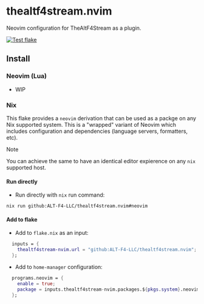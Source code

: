 # thealtf4stream.nvim
Neovim configuration for TheAltF4Stream as a plugin.

[![Test flake](https://github.com/ALT-F4-LLC/thealtf4stream.nvim/actions/workflows/flake.yml/badge.svg)](https://github.com/ALT-F4-LLC/thealtf4stream.nvim/actions/workflows/flake.yml)

## Install

### Neovim (Lua)

- WIP

### Nix

This flake provides a `neovim` derivation that can be used as a packge on any Nix supported system. This is a "wrapped" variant of Neovim which includes configuration and dependencies (language servers, formatters, etc).

> [!NOTE]
> You can achieve the same to have an identical editor expierence on any `nix` supported host.

#### Run directly

- Run directly with `nix` run command:

```shell
nix run github:ALT-F4-LLC/thealtf4stream.nvim#neovim
```

#### Add to flake

- Add to `flake.nix` as an input:

```nix
  inputs = {
    thealtf4stream-nvim.url = "github:ALT-F4-LLC/thealtf4stream.nvim";
  };
```

- Add to `home-manager` configuration:

```nix
  programs.neovim = {
    enable = true;
    package = inputs.thealtf4stream-nvim.packages.${pkgs.system}.neovim;
  };
```
